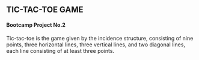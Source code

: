 <h2>TIC-TAC-TOE GAME </h2> 
<h4>Bootcamp Project No.2</h4>
 
 Tic-tac-toe is the game given by the incidence structure, consisting of nine points, three horizontal lines, three vertical lines, and two diagonal lines, each line consisting of at least three points.
